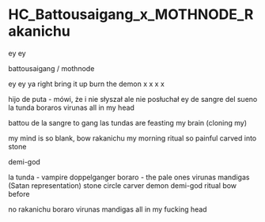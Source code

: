 # HC_Battousaigang_x_MOTHNODE_Rakanichu

ey ey

battousaigang / mothnode

ey ey 
ya
right
bring it up
burn the demon
x
x
x
x

hijo de puta - mówi, że i nie słyszał 
ale nie posłuchał ey
de sangre del sueno
la tunda boraros virunas
all in my head

battou de la sangre to gang
las tundas are feasting my brain (cloning my)

my mind is so blank, bow rakanichu
my morning ritual so painful
carved into stone

demi-god


la tunda - vampire doppelganger
boraro - the pale ones
virunas mandigas (Satan representation)
stone circle
carver
demon
demi-god
ritual
bow before


no rakanichu
boraro
virunas mandigas
all in my fucking head
